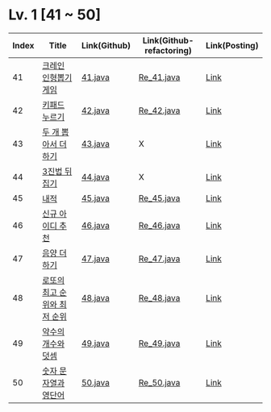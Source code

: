 # Lv. 1 \[41 ~ 50]

| Index | Title | Link(Github) | Link(Github-refactoring) | Link(Posting) |
|----|----|----|----|----|
| 41 | [크레인 인형뽑기 게임](https://school.programmers.co.kr/learn/courses/30/lessons/64061) | [41.java](https://github.com/2384320/Programmers-Algorithm/blob/main/Lv.1/41~50/41.java) | [Re_41.java](https://github.com/2384320/Programmers-Algorithm/blob/main/Lv.1/41~50/Re_41.java) | [Link](https://www.notion.so/Lv-1-f114dc776af343baa7a329ade0171640?pvs=4) |
| 42 | [키패드 누르기](https://school.programmers.co.kr/learn/courses/30/lessons/67256) | [42.java](https://github.com/2384320/Programmers-Algorithm/blob/main/Lv.1/41~50/42.java) | [Re_42.java](https://github.com/2384320/Programmers-Algorithm/blob/main/Lv.1/41~50/Re_42.java) | [Link](https://swift-badge-161.notion.site/Lv-1-4f2129bd37b7411686049bf47f833ed7) |
| 43 | [두 개 뽑아서 더하기](https://school.programmers.co.kr/learn/courses/30/lessons/68644) | [43.java](https://github.com/2384320/Programmers-Algorithm/blob/main/Lv.1/41~50/43.java) | X | [Link](https://swift-badge-161.notion.site/Lv-1-17697d681fbb4923afdd0cc5eb142e1b) |
| 44 | [3진법 뒤집기](https://school.programmers.co.kr/learn/courses/30/lessons/68935) | [44.java](https://github.com/2384320/Programmers-Algorithm/blob/main/Lv.1/41~50/44.java) | X | [Link](https://swift-badge-161.notion.site/Lv-1-44-3-f11392931ff3486891461efea12fdef3) |
| 45 | [내적](https://school.programmers.co.kr/learn/courses/30/lessons/70128) | [45.java](https://github.com/2384320/Programmers-Algorithm/blob/main/Lv.1/41~50/45.java) | [Re_45.java](https://github.com/2384320/Programmers-Algorithm/blob/main/Lv.1/41~50/Re_45.java) | [Link](https://swift-badge-161.notion.site/Lv-1-45-5a4168bd78404b13a8f49e4ad163fa29) |
| 46 | [신규 아이디 추천](https://school.programmers.co.kr/learn/courses/30/lessons/72410) | [46.java](https://github.com/2384320/Programmers-Algorithm/blob/main/Lv.1/41~50/46.java) | [Re_46.java](https://github.com/2384320/Programmers-Algorithm/blob/main/Lv.1/41~50/Re_46.java) | [Link](https://swift-badge-161.notion.site/Lv-1-46-bd650448bf8348f992d3ed10439485b8) |
| 47 | [음양 더하기](https://school.programmers.co.kr/learn/courses/30/lessons/76501) | [47.java](https://github.com/2384320/Programmers-Algorithm/blob/main/Lv.1/41~50/47.java) | [Re_47.java](https://github.com/2384320/Programmers-Algorithm/blob/main/Lv.1/41~50/Re_47.java) | [Link](https://swift-badge-161.notion.site/Lv-1-47-c78bf7730835466689b8d2c8ac20d76d) |
| 48 | [로또의 최고 순위와 최저 순위](https://school.programmers.co.kr/learn/courses/30/lessons/77484) | [48.java](https://github.com/2384320/Programmers-Algorithm/blob/main/Lv.1/41~50/48.java) | [Re_48.java](https://github.com/2384320/Programmers-Algorithm/blob/main/Lv.1/41~50/Re_48.java) | [Link](https://swift-badge-161.notion.site/Lv-1-48-6d215e89bf9240bc988bf26287e72dc0) |
| 49 | [약수의 개수와 덧셈](https://school.programmers.co.kr/learn/courses/30/lessons/77884) | [49.java](https://github.com/2384320/Programmers-Algorithm/blob/main/Lv.1/41~50/49.java) | [Re_49.java](https://github.com/2384320/Programmers-Algorithm/blob/main/Lv.1/41~50/Re_49.java) | [Link](https://swift-badge-161.notion.site/LV-1-49-832b1a8f8a0e4997afbd497e45409076) |
| 50 | [숫자 문자열과 영단어](https://school.programmers.co.kr/learn/courses/30/lessons/81301) | [50.java](https://github.com/2384320/Programmers-Algorithm/blob/main/Lv.1/41~50/50.java) | [Re_50.java](https://github.com/2384320/Programmers-Algorithm/blob/main/Lv.1/41~50/Re_50.java) | [Link](https://swift-badge-161.notion.site/Lv-1-50-a41eda39361c48f3bf52ab919e762ebb) |
